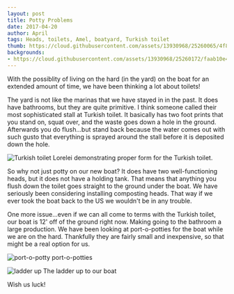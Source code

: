```yaml
---
layout: post
title: Potty Problems
date: 2017-04-20
author: April
tags: Heads, toilets, Amel, boatyard, Turkish toilet 
thumb: https://cloud.githubusercontent.com/assets/13930968/25260065/4f8d497a-260f-11e7-9751-b70a2a71c445.JPG
backgrounds:
- https://cloud.githubusercontent.com/assets/13930968/25260172/faab10e4-260f-11e7-99b6-728ef984ceeb.JPG
---
```


With the possiblity of living on the hard (in the yard) on the boat for an extended amount of time, we have been thinking a lot about toilets! 

The yard is not like the marinas that we have stayed in in the past. It does have bathrooms, but they are quite primitive. I think someone called their most sophisticated stall at Turkish toilet. It basically has two foot prints that you stand on, squat over, and the waste goes down a hole in the ground. Afterwards you do flush...but stand back because the water comes out with such gusto that everything is sprayed around the stall before it is deposited down the hole. 

![Turkish toilet](https://cloud.githubusercontent.com/assets/13930968/25260065/4f8d497a-260f-11e7-9751-b70a2a71c445.JPG)
Lorelei demonstrating proper form for the Turkish toilet. 

So why not just potty on our new boat? It does have two well-functioning heads, but it does not have a holding tank. That means that anything you flush down the toilet goes straight to the ground under the boat. We have seriously been considering installing composting heads. That way if we ever took the boat back to the US we wouldn't be in any trouble. 

One more issue...even if we can all come to terms with the Turkish toilet, our boat is 12' off of the ground right now. Making going to the bathroom a large production. We have been looking at port-o-potties for the boat while we are on the hard. Thankfully they are fairly small and inexpensive, so that might be a real option for us. 

![port-o-potty](https://cloud.githubusercontent.com/assets/13930968/25260004/12463090-260f-11e7-9fbb-fd69b5685885.JPG)
port-o-potties

![ladder up](https://cloud.githubusercontent.com/assets/13930968/25260172/faab10e4-260f-11e7-99b6-728ef984ceeb.JPG)
The ladder up to our boat

Wish us luck! 

